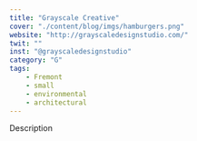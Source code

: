 ```yaml
---
title: "Grayscale Creative"
cover: "./content/blog/imgs/hamburgers.png"
website: "http://grayscaledesignstudio.com/"
twit: ""
inst: "@grayscaledesignstudio"
category: "G"
tags:
    - Fremont
    - small
    - environmental
    - architectural
---
```


Description

